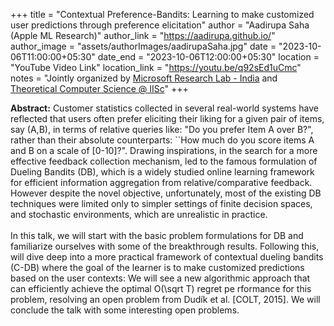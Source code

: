 +++
title = "Contextual Preference-Bandits: Learning to make customized user predictions through preference elicitation"
author = "Aadirupa Saha (Apple ML Research)"
author_link = "https://aadirupa.github.io/"
author_image = "assets/authorImages/aadirupaSaha.jpg"
date = "2023-10-06T11:00:00+05:30"
date_end = "2023-10-06T12:00:00+05:30"
location = "YouTube Video Link"
location_link = "https://youtu.be/q92sEd1uCmc"
notes = "Jointly organized by <a href = "https://www.microsoft.com/en-us/research/lab/microsoft-research-india/" target= "_blank">Microsoft Research Lab - India</a> and <a href='https://www.csa.iisc.ac.in/theoretical-computer-science/' target= "_blank">Theoretical Computer Science @ IISc</a>"
+++

<b>Abstract:</b>
Customer statistics collected in several real-world systems have reflected that users often prefer eliciting their 
liking for a given pair of items, say (A,B), in terms of relative queries like: "Do you prefer Item A over B?", 
rather than their absolute counterparts: ``How much do you score items A and B on a scale of [0-10]?". Drawing 
inspirations, in the search for a more effective feedback collection mechanism, led to the famous formulation 
of Dueling Bandits (DB), which is a widely studied online learning framework for efficient information 
aggregation from relative/comparative feedback. However despite the novel objective, unfortunately, most 
of the existing DB techniques were limited only to simpler settings of finite decision spaces, and stochastic 
environments, which are unrealistic in practice.
<br><br>
In this talk, we will start with the basic problem formulations for DB and familiarize ourselves with some 
of the breakthrough results. Following this, will dive deep into a more practical framework of contextual 
dueling bandits (C-DB) where the goal of the learner is to make customized predictions based on the user 
contexts:  We will see a new algorithmic approach that can efficiently achieve the optimal O(\sqrt T) 
regret pe   rformance for this problem, resolving an open problem from Dudík et al. [COLT, 2015]. We will 
conclude the talk with some interesting open problems.